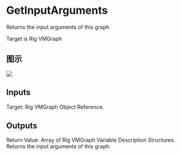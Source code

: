 # GetInputArguments

Returns the input arguments of this graph

Target is Rig VMGraph

## 图示

![]($-20221218-20442145.png)

## Inputs

Target: Rig VMGraph Object Reference.  

## Outputs

Return Value: Array of Rig VMGraph Variable Description Structures. Returns the input arguments of this graph.

